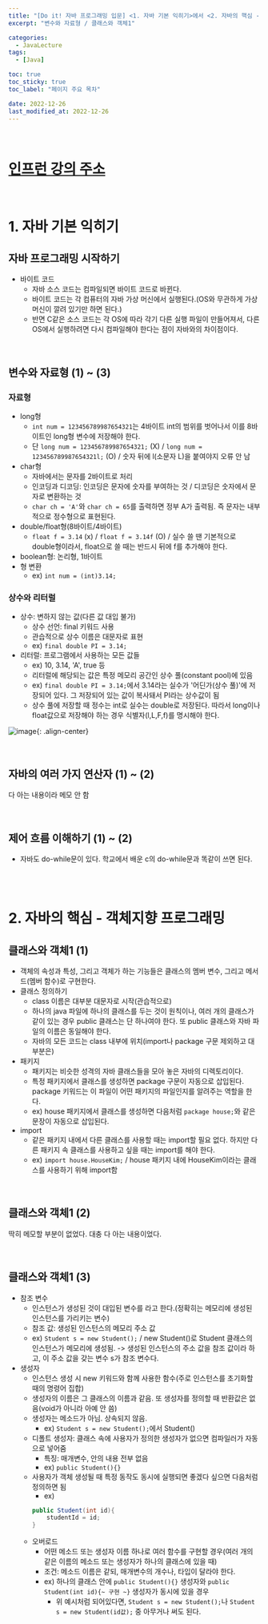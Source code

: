 ```yaml
---
title: "[Do it! 자바 프로그래밍 입문] <1. 자바 기본 익히기>에서 <2. 자바의 핵심 - 객체지향 프로그래밍>의 <클래스와 객체1 (3)>까지"
excerpt: "변수와 자료형 / 클래스와 객체1"

categories:
  - JavaLecture
tags:
  - [Java]

toc: true
toc_sticky: true
toc_label: "페이지 주요 목차"

date: 2022-12-26
last_modified_at: 2022-12-26
---
```


<br>

# [인프런 강의 주소](https://www.inflearn.com/course/%EC%9E%90%EB%B0%94-%ED%94%84%EB%A1%9C%EA%B7%B8%EB%9E%98%EB%B0%8D-%EC%9E%85%EB%AC%B8#curriculum)

<br>

# 1. 자바 기본 익히기

## 자바 프로그래밍 시작하기

- 바이트 코드
  - 자바 소스 코드는 컴파일되면 바이트 코드로 바뀐다.
  - 바이트 코드는 각 컴퓨터의 자바 가상 머신에서 실행된다.(OS와 무관하게 가상 머신이 깔려 있기만 하면 된다.)
  - 반면 C같은 소스 코드는 각 OS에 따라 각기 다른 실행 파일이 만들어져서, 다른 OS에서 실행하려면 다시 컴파일해야 한다는 점이 자바와의 차이점이다.

<br>

## 변수와 자료형 (1) ~ (3)

### 자료형

- long형
  - `int num = 123456789987654321`는 4바이트 int의 범위를 벗어나서 이를 8바이트인 long형 변수에 저장해야 한다.
  - 단 `long num = 123456789987654321;` (X) / `long num = 123456789987654321l;` (O) / 숫자 뒤에 l(소문자 L)을 붙여야지 오류 안 남
- char형
  - 자바에서는 문자를 2바이트로 처리
  - 인코딩과 디코딩: 인코딩은 문자에 숫자를 부여하는 것 / 디코딩은 숫자에서 문자로 변환하는 것
  - `char ch = 'A'`와 `char ch = 65`를 출력하면 정부 A가 출력됨. 즉 문자는 내부적으로 정수형으로 표현된다.
- double/float형(8바이트/4바이트)
  - `float f = 3.14` (x) / `float f = 3.14f` (O) / 실수 쓸 땐 기본적으로 double형이라서, float으로 쓸 때는 반드시 뒤에 f를 추가해야 한다.
- boolean형: 논리형, 1바이트
- 형 변환
  - ex) `int num = (int)3.14;`

### 상수와 리터럴

- 상수: 변하지 않는 값(다른 값 대입 불가)
  - 상수 선언: final 키워드 사용
  - 관습적으로 상수 이름은 대문자로 표현
  - ex) `final double PI = 3.14;`
- 리터럴: 프로그램에서 사용하는 모든 값들
  - ex) 10, 3.14, 'A', true 등
  - 리터럴에 해당되는 값은 특정 메모리 공간인 상수 풀(constant pool)에 있음
  - ex) `final double PI = 3.14;`에서 3.14라는 실수가 '어딘가(상수 풀)'에 저장되어 있다. 그 저장되어 있는 값이 복사돼서 PI라는 상수값이 됨
  - 상수 풀에 저장할 때 정수는 int로 실수는 double로 저장된다. 따라서 long이나 float값으로 저장해야 하는 경우 식별자(l,L,F,f)를 명시해야 한다.

![image](https://user-images.githubusercontent.com/112764753/209525399-e6486f1c-3960-4acc-a592-692c7863e627.png){: .align-center}

<br>

## 자바의 여러 가지 연산자 (1) ~ (2)

다 아는 내용이라 메모 안 함

<br>

## 제어 흐름 이해하기 (1) ~ (2)

- 자바도 do-while문이 있다. 학교에서 배운 c의 do-while문과 똑같이 쓰면 된다.

<br><br>

# 2. 자바의 핵심 - 객체지향 프로그래밍

## 클래스와 객체1 (1)

- 객체의 속성과 특성, 그리고 객체가 하는 기능들은 클래스의 멤버 변수, 그리고 메서드(멤버 함수)로 구현한다.
- 클래스 정의하기
  - class 이름은 대부분 대문자로 시작(관습적으로)
  - 하나의 java 파일에 하나의 클래스를 두는 것이 원칙이나, 여러 개의 클래스가 같이 있는 경우 public 클래스는 단 하나여야 한다. 또 public 클래스와 자바 파일의 이름은 동일해야 한다.
  - 자바의 모든 코드는 class 내부에 위치(import나 package 구문 제외하고 대부분은)
- 패키지
  - 패키지는 비슷한 성격의 자바 클래스들을 모아 놓은 자바의 디렉토리이다.
  - 특정 패키지에서 클래스를 생성하면 package 구문이 자동으로 삽입된다. package 키워드는 이 파일이 어떤 패키지의 파일인지를 알려주는 역할을 한다.
  - ex) house 패키지에서 클래스를 생성하면 다음처럼 `package house;`와 같은 문장이 자동으로 삽입된다.
- import
  - 같은 패키지 내에서 다른 클래스를 사용할 때는 import할 필요 없다. 하지만 다른 패키지 속 클래스를 사용하고 싶을 때는 import를 해야 한다.
  - ex) `import house.HouseKim;` / house 패키지 내에 HouseKim이라는 클래스를 사용하기 위해 import함

<br>

## 클래스와 객체1 (2)

딱히 메모할 부분이 없었다. 대충 다 아는 내용이었다.

<br>

## 클래스와 객체1 (3)

- 참조 변수
  - 인스턴스가 생성된 것이 대입된 변수를 라고 한다.(정확히는 메모리에 생성된 인스턴스를 가리키는 변수)
  - 참조 값: 생성된 인스턴스의 메모리 주소 값
  - ex) `Student s = new Student();` / new Student()로 Student 클래스의 인스턴스가 메모리에 생성됨. -> 생성된 인스턴스의 주소 값을 참조 값이라 하고, 이 주소 값을 갖는 변수 s가 참조 변수다.
- 생성자
  - 인스턴스 생성 시 new 키워드와 함께 사용한 함수(주로 인스턴스를 초기화할 때의 명령어 집합)
  - 생성자의 이름은 그 클래스의 이름과 같음. 또 생성자를 정의할 때 반환값은 없음(void가 아니라 아예 안 씀)
  - 생성자는 메소드가 아님. 상속되지 않음.
    - ex) `Student s = new Student();`에서 Student()
  - 디폴트 생성자: 클래스 속에 사용자가 정의한 생성자가 없으면 컴파일러가 자동으로 넣어줌
    - 특징: 매개변수, 안의 내용 전부 없음
    - ex) `public Student(){}`
  - 사용자가 객체 생성될 때 특정 동작도 동시에 실행되면 좋겠다 싶으면 다음처럼 정의하면 됨
    - ex)
    ```java
    public Student(int id){
    	studentId = id;
    }
    ```
  - 오버로드
    - 어떤 메소드 또는 생성자 이름 하나로 여러 함수를 구현할 경우(여러 개의 같은 이름의 메소드 또는 생성자가 하나의 클래스에 있을 때)
    - 조건: 메소드 이름은 같되, 매개변수의 개수나, 타입이 달라야 한다.
    - ex) 하나의 클래스 안에 `public Student(){}` 생성자와 `public Student(int id){~ 구현 ~}` 생성자가 동시에 있을 경우
      - 위 예시처럼 되어있다면, `Student s = new Student();`나 `Student s = new Student(id값);` 중 아무거나 써도 된다.
